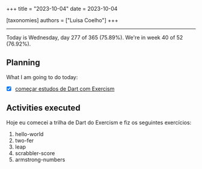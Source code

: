 +++
title = "2023-10-04"
date = 2023-10-04

[taxonomies]
authors = ["Luísa Coelho"]
+++

---

Today is Wednesday, day 277 of 365 (75.89%). We're in week 40 of 52 (76.92%). 

## Planning

What I am going to do today: 

- [x] [começar estudos de Dart com Exercism](https://github.com/LuCCoelho/Exercism-Solutions)

## Activities executed

Hoje eu comecei a trilha de Dart do Exercism e fiz os seguintes exercícios:
1. hello-world 
2. two-fer
3. leap
4. scrabbler-score
5. armstrong-numbers